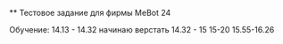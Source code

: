 ** Тестовое задание для фирмы MeBot 24

Обучение:
14.13 - 14.32
начинаю верстать
14.32 - 15 
15-20
15.55-16.26